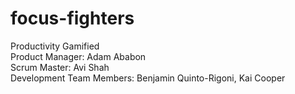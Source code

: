 # focus-fighters <br />
Productivity Gamified <br />
Product Manager: Adam Ababon <br />
Scrum Master: Avi Shah <br />
Development Team Members: Benjamin Quinto-Rigoni, Kai Cooper <br />
